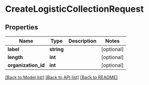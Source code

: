 # CreateLogisticCollectionRequest

## Properties
Name | Type | Description | Notes
------------ | ------------- | ------------- | -------------
**label** | **string** |  | [optional] 
**length** | **int** |  | [optional] 
**organization_id** | **int** |  | [optional] 

[[Back to Model list]](../README.md#documentation-for-models) [[Back to API list]](../README.md#documentation-for-api-endpoints) [[Back to README]](../README.md)


